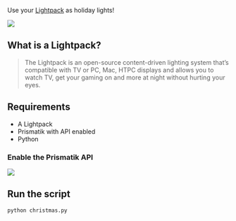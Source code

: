 Use your [Lightpack](http://lightpack.tv/) as holiday lights!

![](http://img.ctrlv.in/img/15/12/15/56708ebe04574.gif)

## What is a Lightpack?
>The Lightpack is an open-source content-driven lighting system that’s compatible with TV or PC, Mac, HTPC displays and allows you to watch TV, get your gaming on and more at night without hurting your eyes.


## Requirements
* A Lightpack
* Prismatik with API enabled
* Python

### Enable the Prismatik API
[![](http://img.ctrlv.in/img/15/12/15/567085a59becf.png)](http://ctrlv.in/684945)

## Run the script
```
python christmas.py
```

